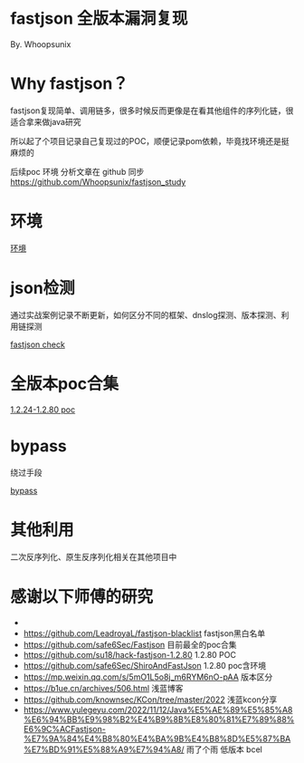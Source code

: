 # fastjson 全版本漏洞复现

By. Whoopsunix

# Why fastjson？

fastjson复现简单、调用链多，很多时候反而更像是在看其他组件的序列化链，很适合拿来做java研究

所以起了个项目记录自己复现过的POC，顺便记录pom依赖，毕竟找环境还是挺麻烦的

后续poc 环境 分析文章在 github 同步  
https://github.com/Whoopsunix/fastjson_study

# 环境

[环境](https://github.com/Whoopsunix/PPPVULNS/tree/master/components/fastjsonDemo)

# json检测

通过实战案例记录不断更新，如何区分不同的框架、dnslog探测、版本探测、利用链探测

[fastjson check](fastjsonCheck/fastjsonCheck.md)

# 全版本poc合集

[1.2.24-1.2.80 poc](recurring.md)

# bypass

绕过手段

[bypass](bypass/bypass.md)

# 其他利用

二次反序列化、原生反序列化相关在其他项目中

# 感谢以下师傅的研究

+
+ https://github.com/LeadroyaL/fastjson-blacklist fastjson黑白名单
+ https://github.com/safe6Sec/Fastjson  目前最全的poc合集
+ https://github.com/su18/hack-fastjson-1.2.80 1.2.80 POC
+ https://github.com/safe6Sec/ShiroAndFastJson 1.2.80 poc含环境
+ https://mp.weixin.qq.com/s/5mO1L5o8j_m6RYM6nO-pAA  版本区分
+ https://b1ue.cn/archives/506.html 浅蓝博客
+ https://github.com/knownsec/KCon/tree/master/2022 浅蓝kcon分享
+ https://www.yulegeyu.com/2022/11/12/Java%E5%AE%89%E5%85%A8%E6%94%BB%E9%98%B2%E4%B9%8B%E8%80%81%E7%89%88%E6%9C%ACFastjson-%E7%9A%84%E4%B8%80%E4%BA%9B%E4%B8%8D%E5%87%BA%E7%BD%91%E5%88%A9%E7%94%A8/
  雨了个雨 低版本 bcel